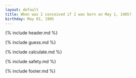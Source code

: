 ```yaml
---
layout: default
title: When was I conceived if I was born on May 1, 1905?
birthday: May 01, 1905
---
```


{% include header.md %}

{% include guess.md %}

{% include calculate.md %}

{% include safety.md %}

{% include footer.md %}



